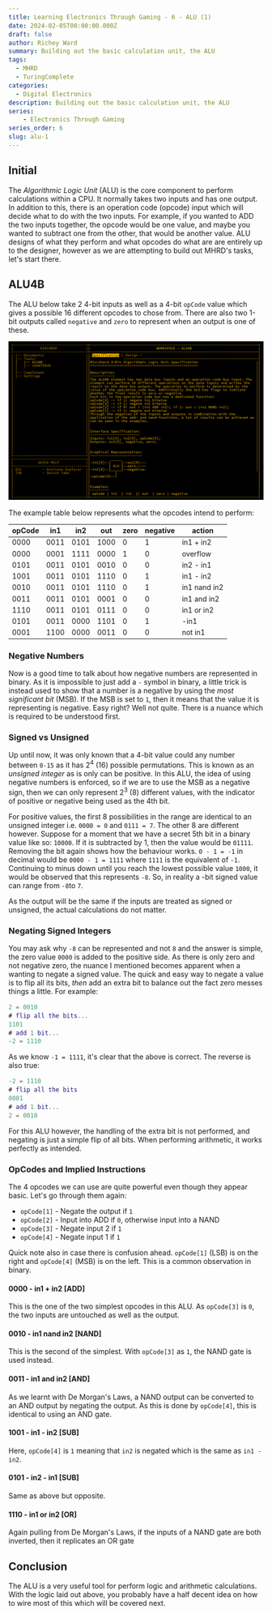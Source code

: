 ```yaml
---
title: Learning Electronics Through Gaming - 6 - ALU (1)
date: 2024-02-05T00:00:00.000Z
draft: false
author: Richey Ward
summary: Building out the basic calculation unit, the ALU
tags:
  - MHRD
  - TuringComplete
categories:
  - Digital Electronics
description: Building out the basic calculation unit, the ALU
series: 
    - Electronics Through Gaming
series_order: 6
slug: alu-1
---
```

## Initial

The *Algorithmic Logic Unit* (ALU) is the core component to perform calculations within a CPU.  It normally takes two inputs and has one output. In addition to this, there is an operation code (opcode) input which will decide what to do with the two inputs. For example, if you wanted to ADD the two inputs together, the opcode would be one value, and maybe you wanted to subtract one from the other, that would be another value.   ALU designs of what they perform and what opcodes do what are are entirely up to the designer, however as we are attempting to build out MHRD's tasks, let's start there.

## ALU4B

The ALU below take 2 4-bit inputs as well as a 4-bit `opCode` value which gives a possible 16 different opcodes to chose from. There are also two 1-bit outputs called `negative` and `zero` to represent when an output is one of these.

![ALU4B](alu4b.png)

The example table below represents what the opcodes intend to perform:

| opCode | in1 | in2 | out | zero | negative | action |
| ---- | ---- | ---- | ---- | ---- | ---- | ---- |
| 0000 | 0011 | 0101 | 1000 | 0 | 1 | in1 + in2 |
| 0000 | 0001 | 1111 | 0000 | 1 | 0 | overflow |
| 0101 | 0011 | 0101 | 0010 | 0 | 0 | in2 - in1 |
| 1001 | 0011 | 0101 | 1110 | 0 | 1 | in1 - in2 |
| 0010 | 0011 | 0101 | 1110 | 0 | 1 | in1 nand in2 |
| 0011 | 0011 | 0101 | 0001 | 0 | 0 | in1 and in2 |
| 1110 | 0011 | 0101 | 0111 | 0 | 0 | in1 or in2 |
| 0101 | 0011 | 0000 | 1101 | 0 | 1 | -in1 |
| 0001 | 1100 | 0000 | 0011 | 0 | 0 | not in1 |

### Negative Numbers

Now is a good time to talk about how negative numbers are represented in binary. As it is impossible to just add a `-` symbol in binary, a little trick is instead used to show that a number is a negative by using the *most significant bit* (MSB). If the MSB is set to `1`, then it means that the value it is representing is negative.  Easy right? Well not quite. There is a nuance which is required to be understood first.

### Signed vs Unsigned

Up until now, it was only known that a 4-bit value could any number between `0-15` as it has $2^4$ (16) possible permutations.  This is known as an *unsigned integer* as is only can be positive. In this ALU, the idea of using negative numbers is enforced, so if we are to use the MSB as a negative sign, then we can only represent $2^3$ (8) different values, with the indicator of positive or negative being used as the 4th bit.

For positive values, the first 8 possibilities in the range are identical to an unsigned integer i.e. `0000 = 0` and `0111 = 7`.  The other 8 are different however.  Suppose for a moment that we have a secret 5th bit in a binary value like so: `10000`. If it is subtracted by 1, then the value would be `01111`.  Removing the bit again shows how the behaviour works.  `0 - 1 = -1` in decimal would be `0000 - 1 = 1111` where `1111` is the equivalent of `-1`.  Continuing to minus down until you reach the lowest possible value `1000`, it would be observed that this represents `-8`.  So, in reality a -bit signed value can range from `-8`to `7`.

As the output will be the same if the inputs are treated as signed or unsigned, the actual calculations do not matter.

### Negating Signed Integers

You may ask why `-8` can be represented and not `8` and the answer is simple, the zero value `0000` is added to the positive side.  As there is only zero and not negative zero, the nuance I mentioned becomes apparent when a wanting to negate a signed value.  The quick and easy way to negate a value is to flip all its bits, *then* add an extra bit to balance out the fact zero messes things a little. For example:

```matlab
2 = 0010
# flip all the bits...
1101
# add 1 bit...
-2 = 1110
```

As we know `-1 = 1111`, it's clear that the above is correct. The reverse is also true:

```matlab
-2 = 1110
# flip all the bits
0001
# add 1 bit...
2 = 0010
```

For this ALU however, the handling of the extra bit is not performed, and negating is just a simple flip of all bits. When performing arithmetic, it works perfectly as intended.

### OpCodes and Implied Instructions

The 4 opcodes we can use are quite powerful even though they appear basic.  Let's go through them again:

- `opCode[1]` - Negate the output if `1`
- `opCode[2]` - Input into ADD if `0`, otherwise input into a NAND
- `opCode[3]` - Negate input 2 if `1`
- `opCode[4]` - Negate input 1 if `1`

Quick note also in case there is confusion ahead. `opCode[1]` (LSB) is on the right and `opCode[4]` (MSB) is on the left. This is a common observation in binary.

#### 0000 - in1 + in2 [ADD]

This is the one of the two simplest opcodes in this ALU.  As `opCode[3]` is `0`, the two inputs are untouched as well as the output.

#### 0010 - in1 nand in2 [NAND]

This is the second of the simplest.  With `opCode[3]` as `1`, the NAND gate is used instead.

#### 0011 - in1 and in2 [AND]

As we learnt with De Morgan's Laws, a NAND output can be converted to an AND output by negating the output. As this is done by `opCode[4]`, this is identical to using an AND gate.

#### 1001 - in1 - in2 [SUB]

Here, `opCode[4]` is `1` meaning that `in2` is negated which is the same as `in1 - in2`.  

#### 0101 - in2 - in1 [SUB]

Same as above but opposite.

#### 1110 - in1 or in2 [OR]

Again pulling from De Morgan's Laws, if the inputs of a NAND gate are both inverted, then it replicates an OR gate

## Conclusion

The ALU is a very useful tool for perform logic and arithmetic calculations. With the logic laid out above, you probably have a half decent idea on how to wire most of this which will be covered next.
